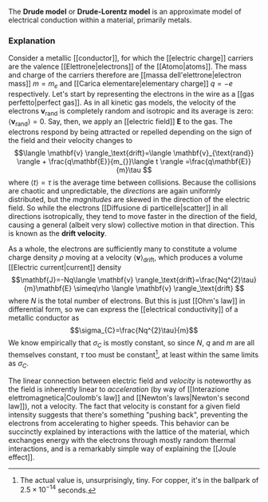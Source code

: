 The **Drude model** or **Drude-Lorentz model** is an approximate model of electrical conduction within a material, primarily metals.
### Explanation
Consider a metallic [[conductor]], for which the [[electric charge]] carriers are the valence [[Elettrone|electrons]] of the [[Atomo|atoms]]. The mass and charge of the carriers therefore are [[massa dell'elettrone|electron mass]] $m=m_{e}$ and [[Carica elementare|elementary charge]] $q=-e$ respectively. Let's start by representing the electrons in the wire as a [[gas perfetto|perfect gas]]. As in all kinetic gas models, the velocity of the electrons $\mathbf{v}_{\text{rand}}$ is completely random and isotropic and its average is zero: $\langle \mathbf{v}_{\text{rand}} \rangle=0$. Say, then, we apply an [[electric field]] $\mathbf{E}$ to the gas. The electrons respond by being attracted or repelled depending on the sign of the field and their velocity changes to
$$\langle \mathbf{v} \rangle_\text{drift}=\langle \mathbf{v}_{\text{rand}} \rangle + \frac{q\mathbf{E}}{m_{}}\langle t \rangle =\frac{q\mathbf{E}}{m}\tau $$
where $\langle t \rangle=\tau$ is the average time between collisions. Because the collisions are chaotic and unpredictable, the *directions* are again uniformly distributed, but the *magnitudes* are skewed in the direction of the electric field. So while the electrons [[Diffusione di particelle|scatter]] in all directions isotropically, they tend to move faster in the direction of the field, causing a general (albeit very slow) collective motion in that direction. This is known as the **drift velocity**.

As a whole, the electrons are sufficiently many to constitute a volume charge density $\rho$ moving at a velocity $\langle \mathbf{v} \rangle_\text{drift}$, which produces a volume [[Electric current|current]] density
$$\mathbf{J}=-Nq\langle \mathbf{v} \rangle_\text{drift}=\frac{Nq^{2}\tau}{m}\mathbf{E} \simeq\rho \langle \mathbf{v} \rangle_\text{drift} $$
where $N$ is the total number of electrons. But this is just [[Ohm's law]] in differential form, so we can express the [[electrical conductivity]] of a metallic conductor as
$$\sigma_{C}=\frac{Nq^{2}\tau}{m}$$
We know empirically that $\sigma_{C}$ is mostly constant, so since $N$, $q$ and $m$ are all themselves constant, $\tau$ too must be constant[^1], at least within the same limits as $\sigma_{C}$.

The linear connection between electric field and *velocity* is noteworthy as the field is inherently linear to *acceleration* (by way of [[Interazione elettromagnetica|Coulomb's law]] and [[Newton's laws|Newton's second law]]), not a velocity. The fact that velocity is constant for a given field intensity suggests that there's something "pushing back", preventing the electrons from accelerating to higher speeds. This behavior can be succinctly explained by interactions with the lattice of the material, which exchanges energy with the electrons through mostly random thermal interactions, and is a remarkably simple way of explaining the [[Joule effect]].

[^1]: The actual value is, unsurprisingly, tiny. For copper, it's in the ballpark of $2.5\times10^{-14}$ seconds.